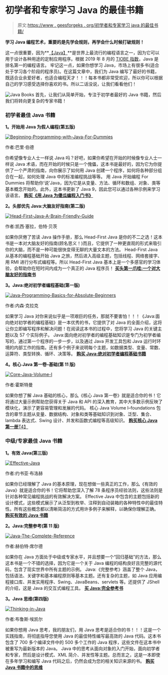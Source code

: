 # 初学者和专家学习 Java 的最佳书籍

> 原文:[https://www . geesforgeks . org/初学者和专家学习 java 的最佳书籍/](https://www.geeksforgeeks.org/best-books-to-learn-java-for-beginners-and-experts/)

**学习 Java 编程艺术，重要的是先学会规则，再学会什么时候打破规则！**

这一点很重要，因为**[【Java】](https://www.geeksforgeeks.org/java/)**是世界上最流行的编程语言之一，因为它可以用于设计各种用途的定制应用程序。根据 2019 年 8 月的 [TIOBE 指数](https://www.tiobe.com/tiobe-index/)，Java 是排名第一的编程语言。
牢记这一点，如果你想学习 Java，市场上有很多书(适合处于学习各个阶段的程序员)。在这篇文章中，我们为 Java 编写了最好的书籍，既适合业余爱好者，也适合编程天才！！！每本书都非常受欢迎，所以你可以根据自己的学习感受选择你喜欢的书。所以二话没说，让我们看看他们！

![Java Books](img/eed15456d845442520a0f0de426c5a59.png)
首先，让我们从简单开始，专注于初学者最好的 Java 书籍，然后我们将转向更复杂的专家书籍！

### 初学者最佳 Java 书籍

**1。开始用 Java 为假人编程(第五版)**

[![Beginning-Programming-with-Java-For-Dummies](img/74bc8d08555afacc52cd45795f20bb3c.png)](http://https://www.amazon.com/Beginning-Programming-Java-Dummies-Computer/dp/1119235537)

作者:巴里·伯德

你希望像专业人士一样说 Java 吗？好吧，如果你希望在开始的时候像专业人士一样说 Java 术语，而在开始的时候只是一个傀儡，这本书是最好的，因为它为你提供了一个严肃的指南，向你展示了如何用 Java 创建一个程序，如何将各种部分组合在一起，如何处理 Java 中的标准编程挑战等等。
用 Java 开始编程 For Dummies 将帮助你‘说’Java，因为它是从变量、方法、循环和数组、对象、类等基本概念开始的。此外，这本书更新了 Java 9，因此您可以通过各种示例来学习该语言。 [**购买《用 Java 为傻瓜编程入门书》**](https://www.amazon.com/Beginning-Programming-Java-Dummies-Computer/dp/1119235537)

**2。头部优先 Java:大脑友好指南(第二版)**

[![Head-First-Java-A-Brain-Friendly-Guide](img/1f4f3b1d53a59f11043038dfd9c2003c.png)](https://www.amazon.com/Head-First-Java-Kathy-Sierra/dp/0596009208)

作者:凯西·塞拉，伯特·贝茨

如果你厌倦了苦读 Java 操作手册，那么 Head-First Java 是你的不二之选！这本书是一本对大脑友好的指南(顾名思义！)而且，它提供了一种更直观的形式来吸引你的大脑，而不是一种可能很快变得无聊的大量文本的方法。
Head-First Java 从基本的编程基础开始 Java 之旅，然后进入高级主题，包括线程、网络套接字、用 RMI 进行分布式编程等。所以 Head-First Java 基本上是一个多感官的学习体验，会帮助你在短时间内成为一个真正的 Java 程序员！ [**买头第一爪哇:一个对大脑友好的指南书**](https://www.amazon.com/Head-First-Java-Kathy-Sierra/dp/0596009208/)

**3。Java:绝对初学者编程基础(第一版)**

[![Java-Programming-Basics-for-Absolute-Beginners](img/ba38827b89de9eeefde72b2f88c3b434.png)](https://www.amazon.com/Java-Programming-Beginners-Step-Step/dp/1978104472/)

作者:内森·克拉克

如果学习 Java 对你来说似乎是一项艰巨的任务，那就不要害怕！！！《Java:面向绝对初学者的编程基础》是一本优秀的书，它提供了对 Java 的全面介绍，这将让你立即编写程序和解决问题！在阅读这本书的过程中，您将学习 Java 的关键主题以及 57 个实际例子。
Java:面向绝对初学者的编程基础知识是专门为初学者编写的，通过第一个程序的一步一步，以及通过 Java 开发工具包和 Java 运行时环境的内部工作的指南。还有多个例子来说明每个主题，如数据类型、变量、常数、运算符、类型转换、循环、决策等。 [**购买 Java:绝对初学者编程基础书籍**](https://www.amazon.com/Java-Programming-Beginners-Step-Step/dp/1978104472/)

**4。核心 Java 第一卷–基础(第 11 版)**

[![Core-Java-Volume-I](img/4df3030a03328b2cdf38018d56ec73d1.png)](https://www.amazon.com/Core-Java-I-Fundamentals-11th-Horstmann/dp/0135166306/)

作者:霍斯特曼

如果你想了解 Java 基础的核心，那么《核心 Java 第一卷》就是适合你的书！它将通过大量示例帮助您获得关于 Java 和 API 的深入教育，其中大多数示例反映了模块化，演示了更容易管理和发展的代码。
核心 Java Volume I–foundations 包含的章节主题从变量、数据结构、对象和类等基础知识到对象、泛型、集合、lambda 表达式、Swing 设计、并发和函数式编程等高级知识。 [**购买核心 Java 第一册**T4】](https://www.amazon.com/Core-Java-I-Fundamentals-11th-Horstmann/dp/0135166306/)

### 中级/专家最佳 Java 书籍

**1。有效 Java(第三版)**

[![Effective-Java](img/0648a68c50c51aac61d854724ba00d82.png)](https://www.amazon.com/Effective-Java-Joshua-Bloch/dp/0134685997/)

作者:约书亚·布洛赫

如果你已经理解了 Java 的基本原理，现在想做一些真正的工作，那么《有效的 Java》就是适合你的书！它将帮助您深入了解 78 条程序员经验法则，这些法则是针对各种常见编程挑战的有效解决方案。
Effective Java 中包含的主题包括新的设计模式，这些模式展示了从泛型到枚举、注释到自动装箱的各种特性中的最佳特性。所有这些概念都以清晰简洁的方式用许多例子来解释，以确保你理解正确。 [**购买有效的 Java 书籍**](https://www.amazon.com/Effective-Java-Joshua-Bloch/dp/0134685997/)

**2。Java:完整参考(第 11 版)**

[![Java-The-Complete-Reference](img/c40b1ebc68a0e2afe7e498f34d45e611.png)](https://www.amazon.com/Java-Complete-Reference-Eleventh/dp/1260440230/)

作者:赫伯特·席尔德

如果你在 Java 方面处于中级或专家水平，并且想要一个“回归基础”的方法，那么这本书是一个不错的选择，因为它是一个关于 Java 编程的结构良好且完整的源代码，包含了现实世界中所有主题的示例。
Java:《完整参考》涵盖了整个 Java，包括语法、关键字和基本编程原则等基本主题。还有复杂的主题，如 Java 应用编程接口库、并发实用程序、Swing、JavaBeans、servlets 等。还提供了 JShell 的介绍，这是 Java 的交互式编程工具。 [**买 Java:完全参考书**](https://www.amazon.com/Java-Complete-Reference-Eleventh/dp/1260440230/)

**3。Java 思维(第四版)**

[![Thinking-in-Java](img/4f33d9033ad5f2aa8dc1b9dc3ed04348.png)](https://www.amazon.com/Thinking-Java-4th-Bruce-Eckel/dp/0131872486/)

作者:布鲁斯·埃凯尔

如果你想用 Java 思考，我的朋友们，用 Java 思考是适合你的书！！！这是一个实践指南，将彻底指导您使用 Java 的最佳特性编写最高效的 Java 代码。这本书包含了 700 多个编译文件中的 500 多个工作的 Java 程序，这些文件在这本书中被重写为最新版本的 Java。
Java 中的思考从面向对象的入门开始，面向初学者和专家，然后是设计模式、XML 简介、并发性等主题。总而言之，这是一本即使在多年学习和编写 Java 代码之后，仍然会成为您的相关知识来源的书。 [**购买 Java 书籍中的思维**](https://www.amazon.com/Thinking-Java-4th-Bruce-Eckel/dp/0131872486/)